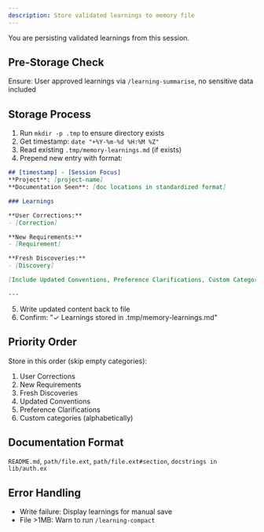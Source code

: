 ```yaml
---
description: Store validated learnings to memory file
---
```


You are persisting validated learnings from this session.

## Pre-Storage Check

Ensure: User approved learnings via `/learning-summarise`, no sensitive data included

## Storage Process

1. Run `mkdir -p .tmp` to ensure directory exists
2. Get timestamp: `date "+%Y-%m-%d %H:%M %Z"`
3. Read existing `.tmp/memory-learnings.md` (if exists)
4. Prepend new entry with format:

```markdown
## [timestamp] - [Session Focus]
**Project**: [project-name]
**Documentation Seen**: [doc locations in standardized format]

### Learnings

**User Corrections:**
- [Correction]

**New Requirements:**
- [Requirement]

**Fresh Discoveries:**
- [Discovery]

[Include Updated Conventions, Preference Clarifications, Custom Categories only if present]

---
```

5. Write updated content back to file
6. Confirm: "✓ Learnings stored in .tmp/memory-learnings.md"

## Priority Order

Store in this order (skip empty categories):
1. User Corrections
2. New Requirements
3. Fresh Discoveries
4. Updated Conventions
5. Preference Clarifications
6. Custom categories (alphabetically)

## Documentation Format

`README.md`, `path/file.ext`, `path/file.ext#section`, `docstrings in lib/auth.ex`

## Error Handling

- Write failure: Display learnings for manual save
- File >1MB: Warn to run `/learning-compact`

